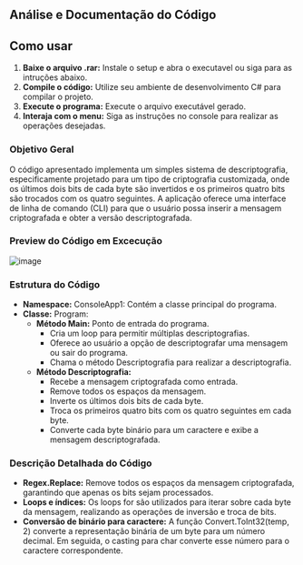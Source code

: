 ## Análise e Documentação do Código

## Como usar
1. **Baixe o arquivo .rar:** Instale o setup e abra o executavel ou siga para as intruções abaixo.
2. **Compile o código:** Utilize seu ambiente de desenvolvimento C# para compilar o projeto.
3. **Execute o programa:** Execute o arquivo executável gerado.
4. **Interaja com o menu:** Siga as instruções no console para realizar as operações desejadas.

### Objetivo Geral
O código apresentado implementa um simples sistema de descriptografia, especificamente projetado para um tipo de criptografia customizada, onde os últimos dois bits de cada byte são invertidos e os primeiros quatro bits são trocados com os quatro seguintes. A aplicação oferece uma interface de linha de comando (CLI) para que o usuário possa inserir a mensagem criptografada e obter a versão descriptografada.

### Preview do Código em Excecução
![image](https://github.com/user-attachments/assets/56618861-b28a-494e-ba73-e0c05ef02d11)

### Estrutura do Código
* **Namespace:** ConsoleApp1: Contém a classe principal do programa.
* **Classe:** Program:
    * **Método Main:** Ponto de entrada do programa.
        * Cria um loop para permitir múltiplas descriptografias.
        * Oferece ao usuário a opção de descriptografar uma mensagem ou sair do programa.
        * Chama o método Descriptografia para realizar a descriptografia.
    * **Método Descriptografia:**
        * Recebe a mensagem criptografada como entrada.
        * Remove todos os espaços da mensagem.
        * Inverte os últimos dois bits de cada byte.
        * Troca os primeiros quatro bits com os quatro seguintes em cada byte.
        * Converte cada byte binário para um caractere e exibe a mensagem descriptografada.

### Descrição Detalhada do Código
* **Regex.Replace:** Remove todos os espaços da mensagem criptografada, garantindo que apenas os bits sejam processados.
* **Loops e índices:** Os loops for são utilizados para iterar sobre cada byte da mensagem, realizando as operações de inversão e troca de bits.
* **Conversão de binário para caractere:** A função Convert.ToInt32(temp, 2) converte a representação binária de um byte para um número decimal. Em seguida, o casting para char converte esse número para o caractere correspondente.
